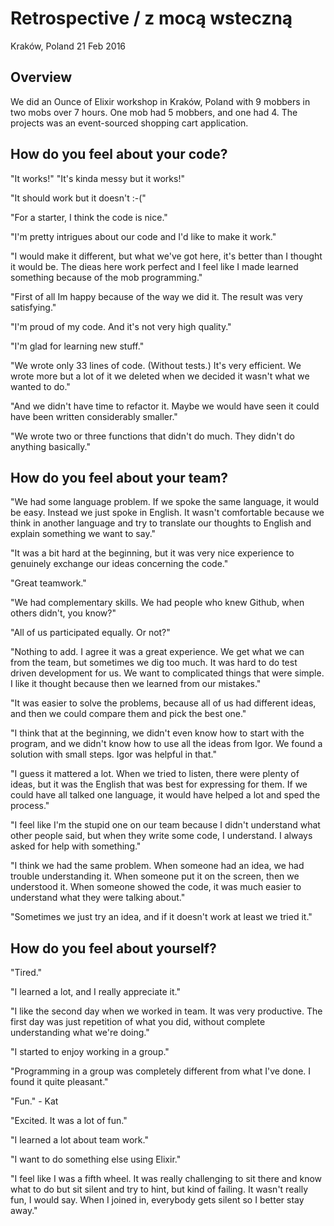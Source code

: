 # Retrospective / z mocą wsteczną

Kraków, Poland 21 Feb 2016

## Overview

We did an Ounce of Elixir workshop in Kraków, Poland with 9 mobbers in two mobs over 7 hours. One mob had 5 mobbers, and one had 4. The projects was an event-sourced shopping cart application.

## How do you feel about your code?

"It works!" "It's kinda messy but it works!"

"It should work but it doesn't :-("

"For a starter, I think the code is nice."

"I'm pretty intrigues about our code and I'd like to make it work."

"I would make it different, but what we've got here, it's better than I thought it would be. The dieas here work perfect and I feel like I made learned something because of the mob programming."

"First of all Im happy because of the way we did it. The result was very satisfying."

"I'm proud of my code. And it's not very high quality."

"I'm glad for learning new stuff."

"We wrote only 33 lines of code. (Without tests.) It's very efficient. We wrote more but a lot of it we deleted when we decided it wasn't what we wanted to do."

"And we didn't have time to refactor it. Maybe we would have seen it could have been written considerably smaller."

"We wrote two or three functions that didn't do much. They didn't do anything basically."

## How do you feel about your team?

"We had some language problem. If we spoke the same language, it would be easy. Instead we just spoke in English. It wasn't comfortable because we think in another language and try to translate our thoughts to English and explain something we want to say."

"It was a bit hard at the beginning, but it was very nice experience to genuinely exchange our ideas concerning the code."

"Great teamwork."

"We had complementary skills. We had people who knew Github, when others didn't, you know?"

"All of us participated equally. Or not?"

"Nothing to add. I agree it was a great experience. We get what we can from the team, but sometimes we dig too much. It was hard to do test driven development for us. We want to complicated things that were simple. I like it thought because then we learned from our mistakes."

"It was easier to solve the problems, because all of us had different ideas, and then we could compare them and pick the best one."

"I think that at the beginning, we didn't even know how to start with the program, and we didn't know how to use all the ideas from Igor. We found a solution with small steps. Igor was helpful in that."

"I guess it mattered a lot. When we tried to listen, there were plenty of ideas, but it was the English that was best for expressing for them. If we could have all talked one language, it would have helped a lot and sped the process."

"I feel like I'm the stupid one on our team because I didn't understand what other people said, but when they write some code, I understand. I always asked for help with something."

"I think we had the same problem. When someone had an idea, we had trouble understanding it. When someone put it on the screen, then we understood it. When someone showed the code, it was much easier to understand what they were talking about."

"Sometimes we just try an idea, and if it doesn't work at least we tried it."

## How do you feel about yourself?

"Tired."

"I learned a lot, and I really appreciate it."

"I like the second day when we worked in team. It was very productive. The first day was just repetition of what you did, without complete understanding what we're doing."

"I started to enjoy working in a group."

"Programming in a group was completely different from what I've done. I found it quite pleasant."

"Fun." - Kat

"Excited. It was a lot of fun."

"I learned a lot about team work."

"I want to do something else using Elixir."

"I feel like I was a fifth wheel. It was really challenging to sit there and know what to do but sit silent and try to hint, but kind of failing. It wasn't really fun, I would say. When I joined in, everybody gets silent so I better stay away."


